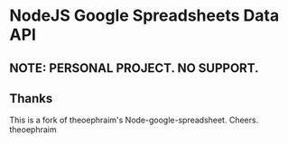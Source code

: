 # NodeJS Google Spreadsheets Data API

## NOTE: PERSONAL PROJECT. NO SUPPORT.

## Thanks
This is a fork of theoephraim's Node-google-spreadsheet. Cheers.
theoephraim
